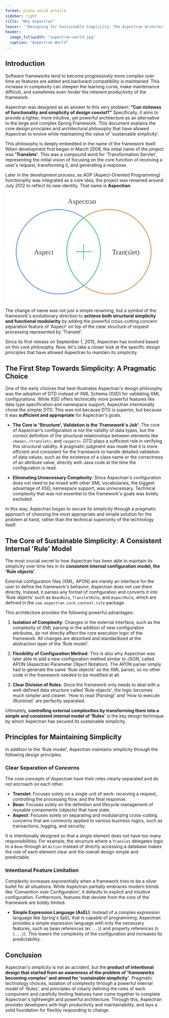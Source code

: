 ```yaml
---
format: plate solid article
sidebar: right
title: "Why Aspectran"
teaser: '"Designing for Sustainable Simplicity: The Aspectran Architectural Philosophy"'
header:
  image_fullwidth: "aspectran-world.jpg"
  caption: "Aspectran World"
---
```


## Introduction

Software frameworks tend to become progressively more complex over time as features are added and backward compatibility is maintained. This increase in complexity can steepen the learning curve, make maintenance difficult, and sometimes even hinder the inherent productivity of the framework.

Aspectran was designed as an answer to this very problem: **"Can richness of functionality and simplicity of design coexist?"** Specifically, it aims to provide a lighter, more intuitive, yet powerful architecture as an alternative to the large and complex Spring Framework. This document explains the core design principles and architectural philosophy that have allowed Aspectran to evolve while maintaining the value of 'sustainable simplicity'.

This philosophy is deeply embedded in the name of the framework itself. When development first began in March 2008, the initial name of the project was **'Translets'**. This was a compound word for 'Transformation Servlet', representing the initial vision of focusing on the core function of receiving a user's request, transforming it, and generating a response.

Later in the development process, as AOP (Aspect-Oriented Programming) functionality was integrated as a core idea, the project was renamed around July 2012 to reflect its new identity. That name is **Aspectran**.

![Aspect + Tran(slet) = Aspectran](/images/docs/aspect_tran.svg)

The change of name was not just a simple renaming, but a symbol of the framework's evolutionary direction to **achieve both structural simplicity and functional modularity** by adding the powerful cross-cutting concern separation feature of 'Aspect' on top of the clear structure of request processing represented by 'Translet'.

Since its first release on September 1, 2015, Aspectran has evolved based on this core philosophy. Now, let's take a closer look at the specific design principles that have allowed Aspectran to maintain its simplicity.

## The First Step Towards Simplicity: A Pragmatic Choice

One of the early choices that best illustrates Aspectran's design philosophy was the adoption of DTD instead of XML Schema (XSD) for validating XML configurations. While XSD offers technically more powerful features like data type specification and namespace support, Aspectran intentionally chose the simpler DTD. This was not because DTD is superior, but because it was **sufficient and appropriate** for Aspectran's goals.

-   **The Core is 'Structure', Validation is the 'Framework's Job'**: The core of Aspectran's configuration is not the validity of data types, but the correct definition of the structural relationships between elements like `<bean>`, `<translet>`, and `<aspect>`. DTD plays a sufficient role in verifying this structural validity. A pragmatic judgment was made that it is more efficient and consistent for the framework to handle detailed validation of data values, such as the existence of a class name or the correctness of an attribute value, directly with Java code at the time the configuration is read.

-   **Eliminating Unnecessary Complexity**: Since Aspectran's configuration does not need to be mixed with other XML vocabularies, the biggest advantage of XSD, namespace support, was unnecessary. Technical complexity that was not essential to the framework's goals was boldly excluded.

In this way, Aspectran began to secure its simplicity through a pragmatic approach of choosing the most appropriate and simple solution for the problem at hand, rather than the technical superiority of the technology itself.

## The Core of Sustainable Simplicity: A Consistent Internal 'Rule' Model

The most crucial secret to how Aspectran has been able to maintain its simplicity over time lies in its **consistent internal configuration model, the 'Rule objects'**.

External configuration files (XML, APON) are merely an interface for the user to define the framework's behavior; Aspectran does not use them directly. Instead, it parses any format of configuration and converts it into 'Rule objects' such as `BeanRule`, `TransletRule`, and `AspectRule`, which are defined in the `com.aspectran.core.context.rule` package.

This architecture provides the following powerful advantages:

1.  **Isolation of Complexity**: Changes in the external interface, such as the complexity of XML parsing or the addition of new configuration attributes, do not directly affect the core execution logic of the framework. All changes are absorbed and standardized at the abstraction layer of the 'Rule model'.

2.  **Flexibility of Configuration Method**: This is also why Aspectran was later able to add a new configuration method similar to JSON, called APON (Aspectran Parameter Object Notation). The APON parser simply had to generate the same 'Rule objects' as the XML parser, so no other code in the framework needed to be modified at all.

3.  **Clear Division of Roles**: Since the framework only needs to deal with a well-defined data structure called 'Rule objects', the logic becomes much simpler and clearer. 'How to read (Parsing)' and 'How to execute (Runtime)' are perfectly separated.

Ultimately, **controlling external complexities by transforming them into a simple and consistent internal model of 'Rules'** is the key design technique by which Aspectran has secured its sustainable simplicity.

## Principles for Maintaining Simplicity

In addition to the 'Rule model', Aspectran maintains simplicity through the following design principles.

### Clear Separation of Concerns

The core concepts of Aspectran have their roles clearly separated and do not encroach on each other.

-   **Translet**: Focuses solely on a single unit of work: receiving a request, controlling the processing flow, and the final response.
-   **Bean**: Focuses solely on the definition and lifecycle management of reusable components (objects) that have state.
-   **Aspect**: Focuses solely on separating and modularizing cross-cutting concerns that are commonly applied to various business logics, such as transactions, logging, and security.

It is intentionally designed so that a single element does not have too many responsibilities. For example, the structure where a `Translet` delegates logic to a `Bean` through an `Action` instead of directly accessing a database makes the role of each element clear and the overall design simple and predictable.

### Intentional Feature Limitation

Complexity increases exponentially when a framework tries to be a silver bullet for all situations. While Aspectran partially embraces modern trends like 'Convention over Configuration', it defaults to explicit and intuitive configuration. Furthermore, features that deviate from the core of the framework are boldly limited.

-   **Simple Expression Language (AsEL)**: Instead of a complex expression language like Spring's SpEL that is capable of programming, Aspectran provides a simple expression language with only the necessary features, such as bean references (`#{...}`) and property references (`%{...}`). This lowers the complexity of the configuration and increases its predictability.

## Conclusion

Aspectran's simplicity is not an accident, but the **product of intentional design that started from an awareness of the problem of 'frameworks becoming complex' and aimed for 'sustainable simplicity'**. Pragmatic technology choices, isolation of complexity through a powerful internal model of 'Rules', and principles of clearly defining the roles of each component and carefully limiting features have come together to complete Aspectran's lightweight and powerful architecture. Through this, Aspectran provides developers with high productivity and maintainability, and lays a solid foundation for flexibly responding to change.
